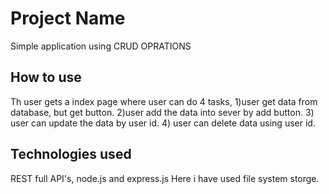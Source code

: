 # Project Name
Simple application using CRUD OPRATIONS

## How to use
Th user gets a index page where user can do 4 tasks,
1)user get data from database, but get button.
2)user add the data into sever by add button.
3) user can update the data by user id.
4) user can delete data using user id.

## Technologies used

REST full API's, node.js and  express.js 
Here i have used file system storge.
